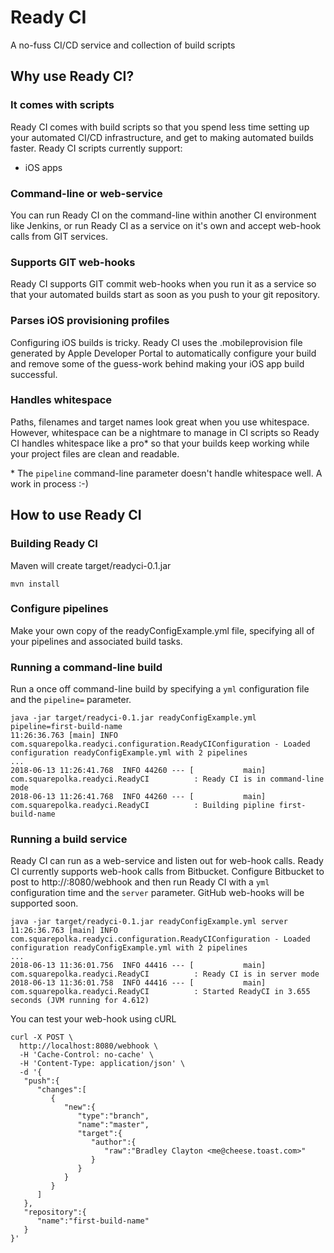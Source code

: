 # Ready CI
A no-fuss CI/CD service and collection of build scripts

## Why use Ready CI?

### It comes with scripts
Ready CI comes with build scripts so that you spend less time setting up your automated CI/CD infrastructure, and get to making automated builds faster. Ready CI scripts currently support:
* iOS apps

### Command-line or web-service
You can run Ready CI on the command-line within another CI environment like Jenkins, or run Ready CI as a service on it's own and accept web-hook calls from GIT services.

### Supports GIT web-hooks
Ready CI supports GIT commit web-hooks when you run it as a service so that your automated builds start as soon as you push to your git repository.

### Parses iOS provisioning profiles
Configuring iOS builds is tricky. Ready CI uses the .mobileprovision file generated by Apple Developer Portal to automatically configure your build and remove some of the guess-work behind making your iOS app build successful.

### Handles whitespace
Paths, filenames and target names look great when you use whitespace. However, whitespace can be a nightmare to manage in CI scripts so Ready CI handles whitespace like a pro* so that your builds keep working while your project files are clean and readable.

\* The `pipeline` command-line parameter doesn't handle whitespace well. A work in process :-)

## How to use Ready CI
### Building Ready CI
Maven will create target/readyci-0.1.jar
```
mvn install
```

### Configure pipelines
Make your own copy of the readyConfigExample.yml file, specifying all of your pipelines and associated build tasks.

### Running a command-line build
Run a once off command-line build by specifying a `yml` configuration file and the `pipeline=` parameter.
```
java -jar target/readyci-0.1.jar readyConfigExample.yml pipeline=first-build-name
11:26:36.763 [main] INFO com.squarepolka.readyci.configuration.ReadyCIConfiguration - Loaded configuration readyConfigExample.yml with 2 pipelines
...
2018-06-13 11:26:41.768  INFO 44260 --- [           main] com.squarepolka.readyci.ReadyCI          : Ready CI is in command-line mode
2018-06-13 11:26:41.768  INFO 44260 --- [           main] com.squarepolka.readyci.ReadyCI          : Building pipline first-build-name

```

### Running a build service
Ready CI can run as a web-service and listen out for web-hook calls. Ready CI currently supports web-hook calls from Bitbucket. Configure Bitbucket to post to http://<your address>:8080/webhook and then run Ready CI with a `yml` configuration time and the `server` parameter. GitHub web-hooks will be supported soon.
```
java -jar target/readyci-0.1.jar readyConfigExample.yml server
11:26:36.763 [main] INFO com.squarepolka.readyci.configuration.ReadyCIConfiguration - Loaded configuration readyConfigExample.yml with 2 pipelines
...
2018-06-13 11:36:01.756  INFO 44416 --- [           main] com.squarepolka.readyci.ReadyCI          : Ready CI is in server mode
2018-06-13 11:36:01.758  INFO 44416 --- [           main] com.squarepolka.readyci.ReadyCI          : Started ReadyCI in 3.655 seconds (JVM running for 4.612)
```

You can test your web-hook using cURL
```
curl -X POST \
  http://localhost:8080/webhook \
  -H 'Cache-Control: no-cache' \
  -H 'Content-Type: application/json' \
  -d '{
   "push":{
      "changes":[
         {
            "new":{
               "type":"branch",
               "name":"master",
               "target":{
                  "author":{
                     "raw":"Bradley Clayton <me@cheese.toast.com>"
                  }
               }
            }
         }
      ]
   },
   "repository":{
      "name":"first-build-name"
   }
}'
```
 